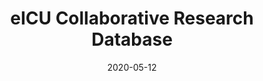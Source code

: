---
layout: post
date:   2020-05-12
title:  "eICU Collaborative Research Database"
categories: ehr
tags: 
data_url: https://physionet.org/content/eicu-crd/2.0/
samples: 200,000
license: PhysioNet Credentialed Health Data License 1.5.0
summary: > 
    The eICU Collaborative Research Database is a multi-center database comprising deidentified health data associated with over 200,000 admissions to ICUs across the United States between 2014-2015. The database includes vital sign measurements, care plan documentation, severity of illness measures, diagnosis information, and treatment information. Data is collected through the Philips eICU program, a critical care telehealth program that delivers information to caregivers at the bedside. 
---
